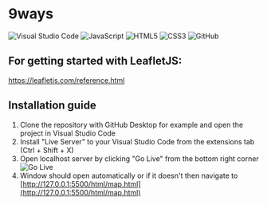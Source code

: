 # 9ways
![Visual Studio Code](https://img.shields.io/badge/Visual%20Studio%20Code-0078d7.svg?style=for-the-badge&logo=visual-studio-code&logoColor=white) ![JavaScript](https://img.shields.io/badge/javascript-%23323330.svg?style=for-the-badge&logo=javascript&logoColor=%23F7DF1E) ![HTML5](https://img.shields.io/badge/html5-%23E34F26.svg?style=for-the-badge&logo=html5&logoColor=white) ![CSS3](https://img.shields.io/badge/css3-%231572B6.svg?style=for-the-badge&logo=css3&logoColor=white) ![GitHub](https://img.shields.io/badge/github-%23121011.svg?style=for-the-badge&logo=github&logoColor=white)

## For getting started with LeafletJS:
https://leafletjs.com/reference.html

## Installation guide
1. Clone the repository with GitHub Desktop for example and open the project in Visual Studio Code
2. Install "Live Server" to your Visual Studio Code from the extensions tab (Ctrl + Shift + X)
3. Open localhost server by clicking "Go Live" from the bottom right corner ![Go Live](https://i.gyazo.com/296ce5dd7e1dc9f81e701776a3f39667.png)
4. Window should open automatically or if it doesn't then navigate to [http://127.0.0.1:5500/html/map.html](http://127.0.0.1:5500/html/map.html)
